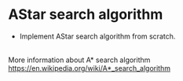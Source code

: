 # AStar search algorithm
- Implement AStar search algorithm from scratch.<br><br>



More information about A* search algorithm<br>
https://en.wikipedia.org/wiki/A*_search_algorithm
